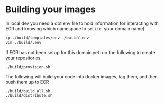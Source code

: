 # Building your images

In local dev you need a dot env file to hold information for interacting with ECR and 
knowing which namespace to set (i.e. your domain name)

```bash 
cp ./build/templates/env ./build/.env
vim ./build/.env
```

If ECR has not been setup for this domain yet run the following to create your repositories.

```bash 
./build/provision.sh
```

The following will build your code into docker images, tag them, and then push them up to
ECR

```bash 
./build/build_all.sh
./build/distribute.sh
```


